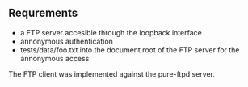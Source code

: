 ## Requrements

 * a FTP server accesible through the loopback interface
 * annonymous authentication
 * tests/data/foo.txt into the document root of the FTP server for the annonymous access

The FTP client was implemented against the pure-ftpd server.

